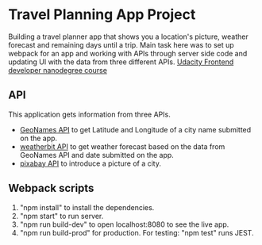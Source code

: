 # Travel Planning App Project
Building a travel planner app that shows you a location's picture, weather forecast and remaining days until a trip. Main task here was to set up webpack for an app and working with APIs through server side code and updating UI with the data from three different APIs. [Udacity Frontend developer nanodegree course](https://www.udacity.com/course/front-end-web-developer-nanodegree--nd0011)

## API
This application gets information from three APIs.
- [GeoNames API](https://www.geonames.org/export/web-services.html) to get Latitude and Longitude of a city name submitted on the app.
- [weatherbit API](https://www.weatherbit.io/) to get weather forecast based on the data from GeoNames API and date submitted on the app.
- [pixabay API](https://pixabay.com/api/docs/) to introduce a picture of a city.

## Webpack scripts
1. "npm install" to install the dependencies.
2. "npm start" to run server.
3. "npm run build-dev" to open localhost:8080 to see the live app.
4. "npm run build-prod" for production.
For testing: "npm test" runs JEST.
